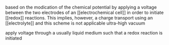 based on the modication of the chemical potential by applying a voltage between the two electrodes of an [[electrochemical cell]] in order to initiate [[redox]] reactions. This implies, however, a charge transport using an [[electrolyte]] and this scheme is not applicable ultra-high vacuum

apply voltage through a usually liquid medium such that a redox reaction is initiated